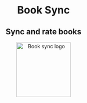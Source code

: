 <div align="center">

<h1 style="border-bottom: none">
    <h1>Book Sync</h1>
	<h2>Sync and rate books</h2>
</h1>
 <img alt="Book sync logo" src="https://static.wikia.nocookie.net/stormlightarchive/images/c/ca/SoTSAatKR_IS.jpg/revision/latest?cb=20200511014515" style="width:150px">
